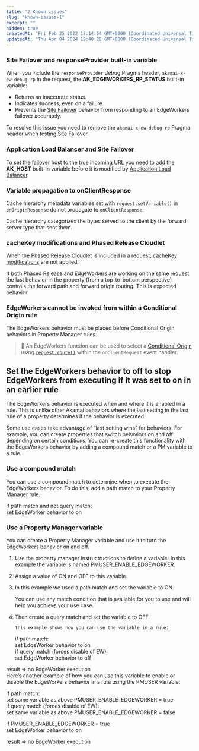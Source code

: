 ```yaml
---
title: "2 Known issues"
slug: "known-issues-1"
excerpt: ""
hidden: true
createdAt: "Fri Feb 25 2022 17:14:54 GMT+0000 (Coordinated Universal Time)"
updatedAt: "Thu Apr 04 2024 19:48:28 GMT+0000 (Coordinated Universal Time)"
---
```

### Site Failover and responseProvider built-in variable

When you include the `responseProvider` debug Pragma header, `akamai-x-ew-debug-rp` in the request, the **AK_EDGEWORKERS_RP_STATUS** built-in variable:

- Returns an inaccurate status. 
- Indicates success, even on a failure. 
- Prevents the [Site Failover](site-failover.md) behavior from responding to an EdgeWorkers failover accurately.

To resolve this issue you need to remove the `akamai-x-ew-debug-rp` Pragma header when testing Site Failover. 

### Application Load Balancer and Site Failover

To set the failover host to the true incoming URL you need to add the **AK_HOST** built-in variable before it is modified by [Application Load Balancer](https://techdocs.akamai.com/cloudlets/docs/gs-app-load-balancer-cloudlet). 

### Variable propagation to onClientResponse

Cache hierarchy metadata variables set with `request.setVariable()` in `onOriginResponse` do not propagate to `onClientResponse`.

Cache hierarchy categorizes the bytes served to the client by the forward server type that sent them. 

### cacheKey modifications and Phased Release Cloudlet

When the [Phased Release Cloudlet](https://techdocs.akamai.com/cloudlets/docs/what-is-phased-release) is included in a request, [cacheKey modifications](cachekey-object.md) are not applied.

If both Phased Release and EdgeWorkers are working on the same request the last behavior in the property (from a top-to-bottom perspective) controls the forward path and forward origin routing. This is expected behavior.

### EdgeWorkers cannot be invoked from within a Conditional Origin rule

The EdgeWorkers behavior must be placed before Conditional Origin behaviors in Property Manager rules.

> 📘 An EdgeWorkers function can be used to select a [Conditional Origin](https://techdocs.akamai.com/cloudlets/docs/about-conditional-origins) using [`request.route()`](request-object.md#route) within the `onClientRequest` event handler.

## Set the EdgeWorkers behavior to off to stop EdgeWorkers from executing if it was set to on in an earlier rule

The EdgeWorkers behavior is executed when and where it is enabled in a rule. This is unlike other Akamai behaviors where the last setting in the last rule of a property determines if the behavior is executed.

Some use cases take advantage of “last setting wins” for behaviors. For example, you can create properties that switch behaviors on and off depending on certain conditions. You can re-create this functionality with the EdgeWorkers behavior by adding a compound match or a PM variable to a rule. 

### Use a compound match

You can use a compound match to determine when to execute the EdgeWorkers behavior. To do this, add a path match to your Property Manager rule. 

if path match and not query match:  
    set EdgeWorker behavior to on

### Use a Property Manager variable

You can create a Property Manager variable and use it to turn the EdgeWorkers behavior on and off.

1. Use the property manager instructructions to define a variable. In this example the variable is named PMUSER_ENABLE_EDGEWORKER.

2. Assign a value of ON and OFF to this variable.

3. In this example we used a path match and set the variable to ON.

   You can use any match condition that is available for you to use and will help you achieve your use case.

4. Then create a query match and set the variable to OFF.

   ```
   This example shows how you can use the variable in a rule:
   ```

   if path match:  
      set EdgeWorker behavior to on  
   if query match (forces disable of EW):  
      set EdgeWorker behavior to off

result => no EdgeWorker execution  
Here’s another example of how you can use this variable to enable or disable the EdgeWorkers behavior in a rule using the PMUSER variable:

if path match:  
    set same variable as above PMUSER_ENABLE_EDGEWORKER = true  
if query match (forces disable of EW):  
    set same variable as above PMUSER_ENABLE_EDGEWORKER = false

if PMUSER_ENABLE_EDGEWORKER = true  
    set EdgeWorker behavior to on

result => no EdgeWorker execution

